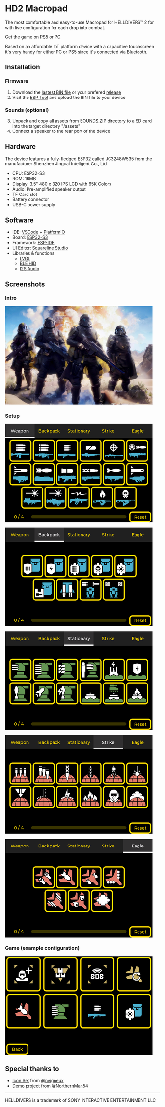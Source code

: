 # HD2 Macropad

The most comfortable and easy-to-use Macropad for HELLDIVERS&trade; 2 for with live configuration for each drop into combat.

Get the game on [PS5](https://www.playstation.com/games/helldivers-2/) or [PC](https://store.steampowered.com/app/553850/HELLDIVERS_2/)

Based on an affordable IoT platform device with a capacitive touchscreen it's very handy for either PC or PS5 since it's connected via Bluetooth.

## Installation

### Firmware
1. Download the [lastest BIN file](https://github.com/unic8s/hd2_macropad/releases/latest/download/hd2_macropad.bin) or your prefered [release](https://github.com/unic8s/hd2_macropad/releases)
2. Visit the [ESP Tool](https://espressif.github.io/esptool-js/) and upload the BIN file to your device
### Sounds (optional)
3. Unpack and copy all assets from [SOUNDS.ZIP](https://github.com/unic8s/hd2_macropad/releases) directory to a SD card into the target directory "/assets"
4. Connect a speaker to the rear port of the device

## Hardware

The device features a fully-fledged ESP32 called JC3248W535 from the manufacturer Shenzhen Jingcai Inteligent Co., Ltd

- CPU: ESP32-S3
- ROM: 16MB
- Display: 3.5" 480 x 320 IPS LCD with 65K Colors
- Audio: Pre-amplified speaker output
- TF Card slot
- Battery connector
- USB-C power supply

## Software

- IDE: [VSCode](https://code.visualstudio.com/) + [PlatformIO](https://platformio.org/)
- Board: [ESP32-S3](https://www.espressif.com/en/products/socs/esp32-s3)
- Framework: [ESP-IDF](https://docs.espressif.com/projects/esp-idf/en/stable/esp32/get-started/index.html)
- UI Editor: [Squareline Studio](https://squareline.io/)
- Libraries & functions
  -  [LVGL](https://lvgl.io/)
  - [BLE HID](https://docs.espressif.com/projects/esp-idf/en/stable/esp32/api-reference/bluetooth/esp_hidd.html)
  - [I2S Audio](https://docs.espressif.com/projects/esp-idf/en/stable/esp32/api-reference/peripherals/i2s.html)
 
## Screenshots

### Intro

![](squareline/assets/intro.png)

### Setup

![](screens/setup_weapons.png)

![](screens/setup_backpacks.png)

![](screens/setup_stationary.png)

![](screens/setup_strike.png)

![](screens/setup_eagle.png)

### Game (example configuration)

![](screens/game.png)

## Special thanks to

- [Icon Set](https://github.com/nvigneux/Helldivers-2-Stratagems-icons-svg) from [@nvigneux](https://github.com/nvigneux)
- [Demo project](https://github.com/NorthernMan54/JC3248W535EN) from [@NorthernMan54](https://github.com/NorthernMan54)

---
HELLDIVERS is a trademark of SONY INTERACTIVE ENTERTAINMENT LLC
